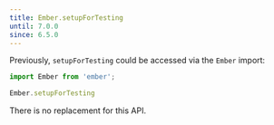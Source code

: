 ```yaml
---
title: Ember.setupForTesting
until: 7.0.0
since: 6.5.0
---
```



Previously, `setupForTesting` could be accessed via the `Ember` import:
```js
import Ember from 'ember';

Ember.setupForTesting
```

There is no replacement for this API.

